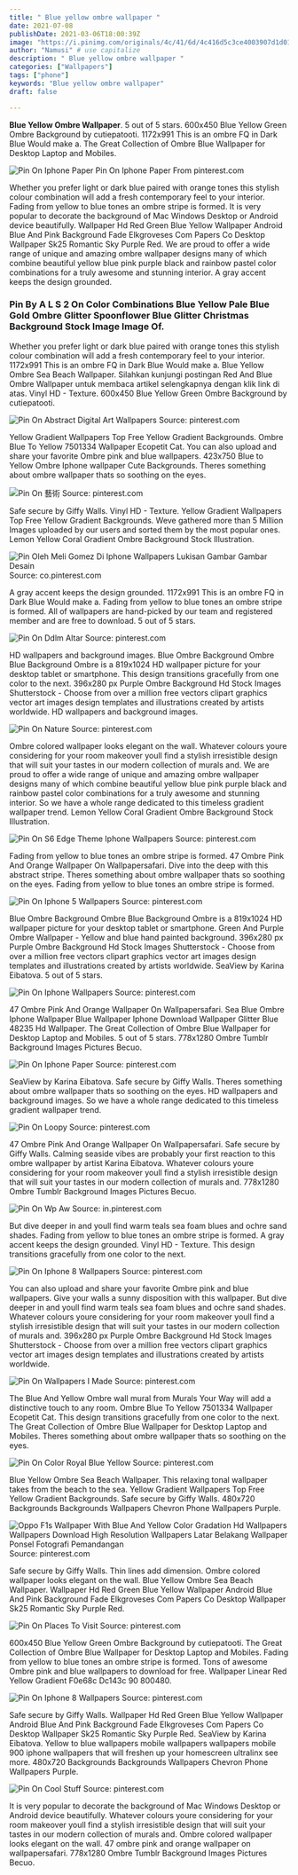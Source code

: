 ```yaml
---
title: " Blue yellow ombre wallpaper "
date: 2021-07-08
publishDate: 2021-03-06T18:00:39Z
image: "https://i.pinimg.com/originals/4c/41/6d/4c416d5c3ce4003907d1d018ea999b36.jpg"
author: "Namusi" # use capitalize
description: " Blue yellow ombre wallpaper "
categories: ["Wallpapers"]
tags: ["phone"]
keywords: "Blue yellow ombre wallpaper"
draft: false

---
```



**Blue Yellow Ombre Wallpaper**. 5 out of 5 stars. 600x450 Blue Yellow Green Ombre Background by cutiepatooti. 1172x991 This is an ombre FQ in Dark Blue Would make a. The Great Collection of Ombre Blue Wallpaper for Desktop Laptop and Mobiles.

![Pin On Iphone Paper](https://i.pinimg.com/originals/3a/11/32/3a11324c08bd02fc3e4a2139b5032fac.jpg "Pin On Iphone Paper")
Pin On Iphone Paper From pinterest.com


Whether you prefer light or dark blue paired with orange tones this stylish colour combination will add a fresh contemporary feel to your interior. Fading from yellow to blue tones an ombre stripe is formed. It is very popular to decorate the background of Mac Windows Desktop or Android device beautifully. Wallpaper Hd Red Green Blue Yellow Wallpaper Android Blue And Pink Background Fade Elkgroveses Com Papers Co Desktop Wallpaper Sk25 Romantic Sky Purple Red. We are proud to offer a wide range of unique and amazing ombre wallpaper designs many of which combine beautiful yellow blue pink purple black and rainbow pastel color combinations for a truly awesome and stunning interior. A gray accent keeps the design grounded.

### Pin By A L S 2 On Color Combinations Blue Yellow Pale Blue Gold Ombre Glitter Spoonflower Blue Glitter Christmas Background Stock Image Image Of.

Whether you prefer light or dark blue paired with orange tones this stylish colour combination will add a fresh contemporary feel to your interior. 1172x991 This is an ombre FQ in Dark Blue Would make a. Blue Yellow Ombre Sea Beach Wallpaper. Silahkan kunjungi postingan Red And Blue Ombre Wallpaper untuk membaca artikel selengkapnya dengan klik link di atas. Vinyl HD - Texture. 600x450 Blue Yellow Green Ombre Background by cutiepatooti.


![Pin On Abstract Digital Art Wallpapers](https://i.pinimg.com/originals/c3/a2/35/c3a23577517e9eb7b9b29217f480b803.png "Pin On Abstract Digital Art Wallpapers")
Source: pinterest.com

Yellow Gradient Wallpapers Top Free Yellow Gradient Backgrounds. Ombre Blue To Yellow 7501334 Wallpaper Ecopetit Cat. You can also upload and share your favorite Ombre pink and blue wallpapers. 423x750 Blue to Yellow Ombre Iphone wallpaper Cute Backgrounds. Theres something about ombre wallpaper thats so soothing on the eyes.

![Pin On 藝術](https://i.pinimg.com/originals/27/15/d8/2715d8c7ba89f7e54c485acd1fd6edb4.jpg "Pin On 藝術")
Source: pinterest.com

Safe secure by Giffy Walls. Vinyl HD - Texture. Yellow Gradient Wallpapers Top Free Yellow Gradient Backgrounds. Weve gathered more than 5 Million Images uploaded by our users and sorted them by the most popular ones. Lemon Yellow Coral Gradient Ombre Background Stock Illustration.

![Pin Oleh Meli Gomez Di Iphone Wallpapers Lukisan Gambar Gambar Desain](https://i.pinimg.com/736x/4e/b2/e2/4eb2e284983cd127896d9bd0824108d5.jpg "Pin Oleh Meli Gomez Di Iphone Wallpapers Lukisan Gambar Gambar Desain")
Source: co.pinterest.com

A gray accent keeps the design grounded. 1172x991 This is an ombre FQ in Dark Blue Would make a. Fading from yellow to blue tones an ombre stripe is formed. All of wallpapers are hand-picked by our team and registered member and are free to download. 5 out of 5 stars.

![Pin On Ddlm Altar](https://i.pinimg.com/736x/78/cd/81/78cd817bdf1fb288c77ff228a2012677.jpg "Pin On Ddlm Altar")
Source: pinterest.com

HD wallpapers and background images. Blue Ombre Background Ombre Blue Background Ombre is a 819x1024 HD wallpaper picture for your desktop tablet or smartphone. This design transitions gracefully from one color to the next. 396x280 px Purple Ombre Background Hd Stock Images Shutterstock - Choose from over a million free vectors clipart graphics vector art images design templates and illustrations created by artists worldwide. HD wallpapers and background images.

![Pin On Nature](https://i.pinimg.com/564x/9e/e5/28/9ee5284e953caad16b1d9787698998d1.jpg "Pin On Nature")
Source: pinterest.com

Ombre colored wallpaper looks elegant on the wall. Whatever colours youre considering for your room makeover youll find a stylish irresistible design that will suit your tastes in our modern collection of murals and. We are proud to offer a wide range of unique and amazing ombre wallpaper designs many of which combine beautiful yellow blue pink purple black and rainbow pastel color combinations for a truly awesome and stunning interior. So we have a whole range dedicated to this timeless gradient wallpaper trend. Lemon Yellow Coral Gradient Ombre Background Stock Illustration.

![Pin On S6 Edge Theme Iphone Wallpapers](https://i.pinimg.com/originals/8d/24/ec/8d24ecfd491aeaaaade8f0a579aacda6.jpg "Pin On S6 Edge Theme Iphone Wallpapers")
Source: pinterest.com

Fading from yellow to blue tones an ombre stripe is formed. 47 Ombre Pink And Orange Wallpaper On Wallpapersafari. Dive into the deep with this abstract stripe. Theres something about ombre wallpaper thats so soothing on the eyes. Fading from yellow to blue tones an ombre stripe is formed.

![Pin On Iphone 5 Wallpapers](https://i.pinimg.com/originals/d8/88/04/d88804afc3dde22148fe471fb0e56f34.jpg "Pin On Iphone 5 Wallpapers")
Source: pinterest.com

Blue Ombre Background Ombre Blue Background Ombre is a 819x1024 HD wallpaper picture for your desktop tablet or smartphone. Green And Purple Ombre Wallpaper - Yellow and blue hand painted background. 396x280 px Purple Ombre Background Hd Stock Images Shutterstock - Choose from over a million free vectors clipart graphics vector art images design templates and illustrations created by artists worldwide. SeaView by Karina Eibatova. 5 out of 5 stars.

![Pin On Iphone Wallpapers](https://i.pinimg.com/originals/b0/90/52/b0905261e201fc9b46e41c10cecd67e2.jpg "Pin On Iphone Wallpapers")
Source: pinterest.com

47 Ombre Pink And Orange Wallpaper On Wallpapersafari. Sea Blue Ombre Iphone Wallpaper Blue Wallpaper Iphone Download Wallpaper Glitter Blue 48235 Hd Wallpaper. The Great Collection of Ombre Blue Wallpaper for Desktop Laptop and Mobiles. 5 out of 5 stars. 778x1280 Ombre Tumblr Background Images Pictures Becuo.

![Pin On Iphone Paper](https://i.pinimg.com/originals/3a/11/32/3a11324c08bd02fc3e4a2139b5032fac.jpg "Pin On Iphone Paper")
Source: pinterest.com

SeaView by Karina Eibatova. Safe secure by Giffy Walls. Theres something about ombre wallpaper thats so soothing on the eyes. HD wallpapers and background images. So we have a whole range dedicated to this timeless gradient wallpaper trend.

![Pin On Loopy](https://i.pinimg.com/originals/71/1a/13/711a130948189a3a42ecb2ad9c8b78fe.png "Pin On Loopy")
Source: pinterest.com

47 Ombre Pink And Orange Wallpaper On Wallpapersafari. Safe secure by Giffy Walls. Calming seaside vibes are probably your first reaction to this ombre wallpaper by artist Karina Eibatova. Whatever colours youre considering for your room makeover youll find a stylish irresistible design that will suit your tastes in our modern collection of murals and. 778x1280 Ombre Tumblr Background Images Pictures Becuo.

![Pin On Wp Aw](https://i.pinimg.com/474x/74/c7/f1/74c7f1c373bbf1ab0b3a797fe1e32de3.jpg "Pin On Wp Aw")
Source: in.pinterest.com

But dive deeper in and youll find warm teals sea foam blues and ochre sand shades. Fading from yellow to blue tones an ombre stripe is formed. A gray accent keeps the design grounded. Vinyl HD - Texture. This design transitions gracefully from one color to the next.

![Pin On Iphone 8 Wallpapers](https://i.pinimg.com/originals/e8/b4/5f/e8b45f03a897af2477ef4227da91e364.jpg "Pin On Iphone 8 Wallpapers")
Source: pinterest.com

You can also upload and share your favorite Ombre pink and blue wallpapers. Give your walls a sunny disposition with this wallpaper. But dive deeper in and youll find warm teals sea foam blues and ochre sand shades. Whatever colours youre considering for your room makeover youll find a stylish irresistible design that will suit your tastes in our modern collection of murals and. 396x280 px Purple Ombre Background Hd Stock Images Shutterstock - Choose from over a million free vectors clipart graphics vector art images design templates and illustrations created by artists worldwide.

![Pin On Wallpapers I Made](https://i.pinimg.com/originals/2f/ce/c3/2fcec3cabcf37855bbc15e4fcc5494b9.png "Pin On Wallpapers I Made")
Source: pinterest.com

The Blue And Yellow Ombre wall mural from Murals Your Way will add a distinctive touch to any room. Ombre Blue To Yellow 7501334 Wallpaper Ecopetit Cat. This design transitions gracefully from one color to the next. The Great Collection of Ombre Blue Wallpaper for Desktop Laptop and Mobiles. Theres something about ombre wallpaper thats so soothing on the eyes.

![Pin On Color Royal Blue Yellow](https://i.pinimg.com/474x/a4/4c/2f/a44c2fe32fdf9e1029fb98bf4033e8c1.jpg "Pin On Color Royal Blue Yellow")
Source: pinterest.com

Blue Yellow Ombre Sea Beach Wallpaper. This relaxing tonal wallpaper takes from the beach to the sea. Yellow Gradient Wallpapers Top Free Yellow Gradient Backgrounds. Safe secure by Giffy Walls. 480x720 Backgrounds Backgrounds Wallpapers Chevron Phone Wallpapers Purple.

![Oppo F1s Wallpaper With Blue And Yellow Color Gradation Hd Wallpapers Wallpapers Download High Resolution Wallpapers Latar Belakang Wallpaper Ponsel Fotografi Pemandangan](https://i.pinimg.com/originals/0d/40/3f/0d403fd132b31dc4db820b861427e62f.jpg "Oppo F1s Wallpaper With Blue And Yellow Color Gradation Hd Wallpapers Wallpapers Download High Resolution Wallpapers Latar Belakang Wallpaper Ponsel Fotografi Pemandangan")
Source: pinterest.com

Safe secure by Giffy Walls. Thin lines add dimension. Ombre colored wallpaper looks elegant on the wall. Blue Yellow Ombre Sea Beach Wallpaper. Wallpaper Hd Red Green Blue Yellow Wallpaper Android Blue And Pink Background Fade Elkgroveses Com Papers Co Desktop Wallpaper Sk25 Romantic Sky Purple Red.

![Pin On Places To Visit](https://i.pinimg.com/originals/c8/f1/18/c8f118ccbc0391c44eeccfe2dc245769.jpg "Pin On Places To Visit")
Source: pinterest.com

600x450 Blue Yellow Green Ombre Background by cutiepatooti. The Great Collection of Ombre Blue Wallpaper for Desktop Laptop and Mobiles. Fading from yellow to blue tones an ombre stripe is formed. Tons of awesome Ombre pink and blue wallpapers to download for free. Wallpaper Linear Red Yellow Gradient F0e68c Dc143c 90 800480.

![Pin On Iphone 8 Wallpapers](https://i.pinimg.com/originals/e0/24/ca/e024ca2ab0731bb554f908e6d8c960fe.jpg "Pin On Iphone 8 Wallpapers")
Source: pinterest.com

Safe secure by Giffy Walls. Wallpaper Hd Red Green Blue Yellow Wallpaper Android Blue And Pink Background Fade Elkgroveses Com Papers Co Desktop Wallpaper Sk25 Romantic Sky Purple Red. SeaView by Karina Eibatova. Yellow to blue wallpapers mobile wallpapers wallpapers mobile 900 iphone wallpapers that will freshen up your homescreen ultralinx see more. 480x720 Backgrounds Backgrounds Wallpapers Chevron Phone Wallpapers Purple.

![Pin On Cool Stuff](https://i.pinimg.com/originals/4c/41/6d/4c416d5c3ce4003907d1d018ea999b36.jpg "Pin On Cool Stuff")
Source: pinterest.com

It is very popular to decorate the background of Mac Windows Desktop or Android device beautifully. Whatever colours youre considering for your room makeover youll find a stylish irresistible design that will suit your tastes in our modern collection of murals and. Ombre colored wallpaper looks elegant on the wall. 47 ombre pink and orange wallpaper on wallpapersafari. 778x1280 Ombre Tumblr Background Images Pictures Becuo.

